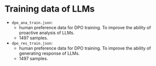 # Training data of LLMs

- `dpo_ana_train.json`: 
    - human preference data for DPO training. To improve the ability of proactive analysis of LLMs.
    - 1497 samples.
- `dpo_res_train.json`: 
    - human preference data for DPO training. To improve the ability of generating response of LLMs.
    - 1497 samples.